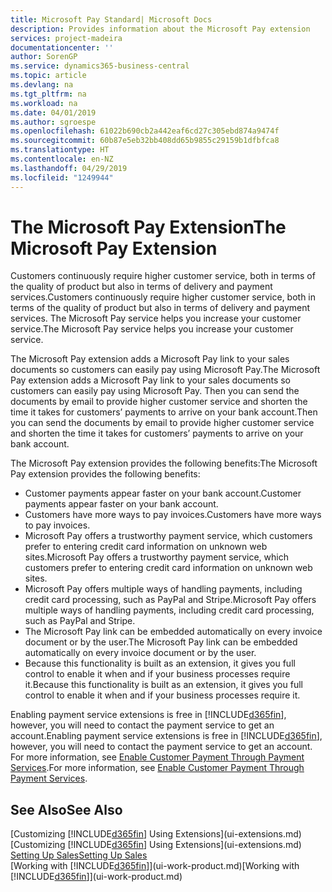 ```yaml
---
title: Microsoft Pay Standard| Microsoft Docs
description: Provides information about the Microsoft Pay extension
services: project-madeira
documentationcenter: ''
author: SorenGP
ms.service: dynamics365-business-central
ms.topic: article
ms.devlang: na
ms.tgt_pltfrm: na
ms.workload: na
ms.date: 04/01/2019
ms.author: sgroespe
ms.openlocfilehash: 61022b690cb2a442eaf6cd27c305ebd874a9474f
ms.sourcegitcommit: 60b87e5eb32bb408dd65b9855c29159b1dfbfca8
ms.translationtype: HT
ms.contentlocale: en-NZ
ms.lasthandoff: 04/29/2019
ms.locfileid: "1249944"
---
```

# <a name="the-microsoft-pay-extension"></a><span data-ttu-id="af840-103">The Microsoft Pay Extension</span><span class="sxs-lookup"><span data-stu-id="af840-103">The Microsoft Pay Extension</span></span>
<span data-ttu-id="af840-104">Customers continuously require higher customer service, both in terms of the quality of product but also in terms of delivery and payment services.</span><span class="sxs-lookup"><span data-stu-id="af840-104">Customers continuously require higher customer service, both in terms of the quality of product but also in terms of delivery and payment services.</span></span> <span data-ttu-id="af840-105">The Microsoft Pay service helps you increase your customer service.</span><span class="sxs-lookup"><span data-stu-id="af840-105">The Microsoft Pay service helps you increase your customer service.</span></span>

<span data-ttu-id="af840-106">The Microsoft Pay extension adds a Microsoft Pay link to your sales documents so customers can easily pay using Microsoft Pay.</span><span class="sxs-lookup"><span data-stu-id="af840-106">The Microsoft Pay extension adds a Microsoft Pay link to your sales documents so customers can easily pay using Microsoft Pay.</span></span> <span data-ttu-id="af840-107">Then you can send the documents by email to provide higher customer service and shorten the time it takes for customers’ payments to arrive on your bank account.</span><span class="sxs-lookup"><span data-stu-id="af840-107">Then you can send the documents by email to provide higher customer service and shorten the time it takes for customers’ payments to arrive on your bank account.</span></span>

<span data-ttu-id="af840-108">The Microsoft Pay extension provides the following benefits:</span><span class="sxs-lookup"><span data-stu-id="af840-108">The Microsoft Pay extension provides the following benefits:</span></span>
- <span data-ttu-id="af840-109">Customer payments appear faster on your bank account.</span><span class="sxs-lookup"><span data-stu-id="af840-109">Customer payments appear faster on your bank account.</span></span>
- <span data-ttu-id="af840-110">Customers have more ways to pay invoices.</span><span class="sxs-lookup"><span data-stu-id="af840-110">Customers have more ways to pay invoices.</span></span>
- <span data-ttu-id="af840-111">Microsoft Pay offers a trustworthy payment service, which customers prefer to entering credit card information on unknown web sites.</span><span class="sxs-lookup"><span data-stu-id="af840-111">Microsoft Pay offers a trustworthy payment service, which customers prefer to entering credit card information on unknown web sites.</span></span>
- <span data-ttu-id="af840-112">Microsoft Pay offers multiple ways of handling payments, including credit card processing, such as PayPal and Stripe.</span><span class="sxs-lookup"><span data-stu-id="af840-112">Microsoft Pay offers multiple ways of handling payments, including credit card processing, such as PayPal and Stripe.</span></span>
- <span data-ttu-id="af840-113">The Microsoft Pay link can be embedded automatically on every invoice document or by the user.</span><span class="sxs-lookup"><span data-stu-id="af840-113">The Microsoft Pay link can be embedded automatically on every invoice document or by the user.</span></span>
- <span data-ttu-id="af840-114">Because this functionality is built as an extension, it gives you full control to enable it when and if your business processes require it.</span><span class="sxs-lookup"><span data-stu-id="af840-114">Because this functionality is built as an extension, it gives you full control to enable it when and if your business processes require it.</span></span>

<span data-ttu-id="af840-115">Enabling payment service extensions is free in [!INCLUDE[d365fin](includes/d365fin_md.md)], however, you will need to contact the payment service to get an account.</span><span class="sxs-lookup"><span data-stu-id="af840-115">Enabling payment service extensions is free in [!INCLUDE[d365fin](includes/d365fin_md.md)], however, you will need to contact the payment service to get an account.</span></span> <span data-ttu-id="af840-116">For more information, see [Enable Customer Payment Through Payment Services](sales-how-enable-payment-service-extensions.md).</span><span class="sxs-lookup"><span data-stu-id="af840-116">For more information, see [Enable Customer Payment Through Payment Services](sales-how-enable-payment-service-extensions.md).</span></span>

## <a name="see-also"></a><span data-ttu-id="af840-117">See Also</span><span class="sxs-lookup"><span data-stu-id="af840-117">See Also</span></span>
<span data-ttu-id="af840-118">[Customizing [!INCLUDE[d365fin](includes/d365fin_md.md)] Using Extensions](ui-extensions.md)</span><span class="sxs-lookup"><span data-stu-id="af840-118">[Customizing [!INCLUDE[d365fin](includes/d365fin_md.md)] Using Extensions](ui-extensions.md)</span></span>  
[<span data-ttu-id="af840-119">Setting Up Sales</span><span class="sxs-lookup"><span data-stu-id="af840-119">Setting Up Sales</span></span>](sales-setup-sales.md)  
<span data-ttu-id="af840-120">[Working with [!INCLUDE[d365fin](includes/d365fin_md.md)]](ui-work-product.md)</span><span class="sxs-lookup"><span data-stu-id="af840-120">[Working with [!INCLUDE[d365fin](includes/d365fin_md.md)]](ui-work-product.md)</span></span>
